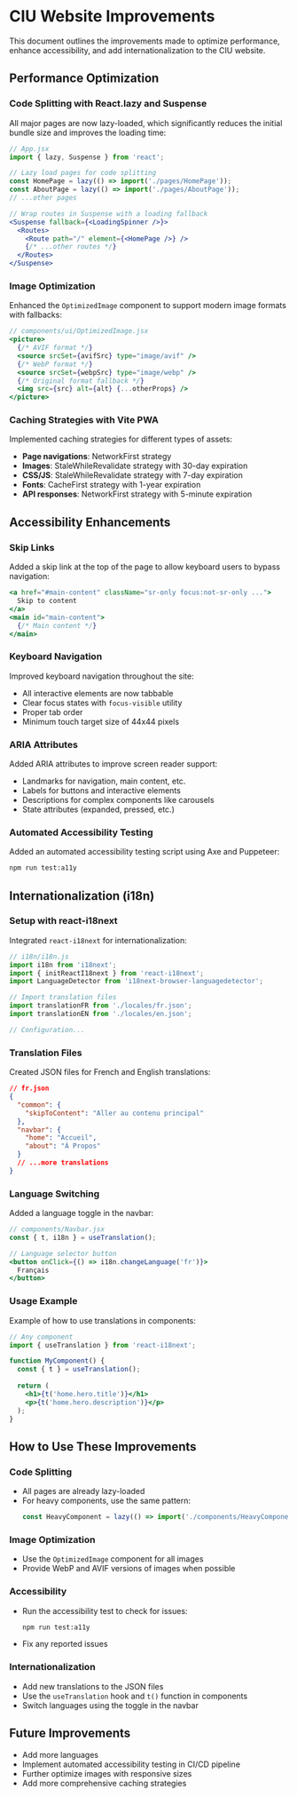 # CIU Website Improvements

This document outlines the improvements made to optimize performance, enhance accessibility, and add internationalization to the CIU website.

## Performance Optimization

### Code Splitting with React.lazy and Suspense

All major pages are now lazy-loaded, which significantly reduces the initial bundle size and improves the loading time:

```jsx
// App.jsx
import { lazy, Suspense } from 'react';

// Lazy load pages for code splitting
const HomePage = lazy(() => import('./pages/HomePage'));
const AboutPage = lazy(() => import('./pages/AboutPage'));
// ...other pages

// Wrap routes in Suspense with a loading fallback
<Suspense fallback={<LoadingSpinner />}>
  <Routes>
    <Route path="/" element={<HomePage />} />
    {/* ...other routes */}
  </Routes>
</Suspense>
```

### Image Optimization

Enhanced the `OptimizedImage` component to support modern image formats with fallbacks:

```jsx
// components/ui/OptimizedImage.jsx
<picture>
  {/* AVIF format */}
  <source srcSet={avifSrc} type="image/avif" />
  {/* WebP format */}
  <source srcSet={webpSrc} type="image/webp" />
  {/* Original format fallback */}
  <img src={src} alt={alt} {...otherProps} />
</picture>
```

### Caching Strategies with Vite PWA

Implemented caching strategies for different types of assets:

- **Page navigations**: NetworkFirst strategy
- **Images**: StaleWhileRevalidate strategy with 30-day expiration
- **CSS/JS**: StaleWhileRevalidate strategy with 7-day expiration
- **Fonts**: CacheFirst strategy with 1-year expiration
- **API responses**: NetworkFirst strategy with 5-minute expiration

## Accessibility Enhancements

### Skip Links

Added a skip link at the top of the page to allow keyboard users to bypass navigation:

```jsx
<a href="#main-content" className="sr-only focus:not-sr-only ...">
  Skip to content
</a>
<main id="main-content">
  {/* Main content */}
</main>
```

### Keyboard Navigation

Improved keyboard navigation throughout the site:

- All interactive elements are now tabbable
- Clear focus states with `focus-visible` utility
- Proper tab order
- Minimum touch target size of 44x44 pixels

### ARIA Attributes

Added ARIA attributes to improve screen reader support:

- Landmarks for navigation, main content, etc.
- Labels for buttons and interactive elements
- Descriptions for complex components like carousels
- State attributes (expanded, pressed, etc.)

### Automated Accessibility Testing

Added an automated accessibility testing script using Axe and Puppeteer:

```bash
npm run test:a11y
```

## Internationalization (i18n)

### Setup with react-i18next

Integrated `react-i18next` for internationalization:

```jsx
// i18n/i18n.js
import i18n from 'i18next';
import { initReactI18next } from 'react-i18next';
import LanguageDetector from 'i18next-browser-languagedetector';

// Import translation files
import translationFR from './locales/fr.json';
import translationEN from './locales/en.json';

// Configuration...
```

### Translation Files

Created JSON files for French and English translations:

```json
// fr.json
{
  "common": {
    "skipToContent": "Aller au contenu principal"
  },
  "navbar": {
    "home": "Accueil",
    "about": "À Propos"
  }
  // ...more translations
}
```

### Language Switching

Added a language toggle in the navbar:

```jsx
// components/Navbar.jsx
const { t, i18n } = useTranslation();

// Language selector button
<button onClick={() => i18n.changeLanguage('fr')}>
  Français
</button>
```

### Usage Example

Example of how to use translations in components:

```jsx
// Any component
import { useTranslation } from 'react-i18next';

function MyComponent() {
  const { t } = useTranslation();
  
  return (
    <h1>{t('home.hero.title')}</h1>
    <p>{t('home.hero.description')}</p>
  );
}
```

## How to Use These Improvements

### Code Splitting

- All pages are already lazy-loaded
- For heavy components, use the same pattern:
  ```jsx
  const HeavyComponent = lazy(() => import('./components/HeavyComponent'));
  ```

### Image Optimization

- Use the `OptimizedImage` component for all images
- Provide WebP and AVIF versions of images when possible

### Accessibility

- Run the accessibility test to check for issues:
  ```bash
  npm run test:a11y
  ```
- Fix any reported issues

### Internationalization

- Add new translations to the JSON files
- Use the `useTranslation` hook and `t()` function in components
- Switch languages using the toggle in the navbar

## Future Improvements

- Add more languages
- Implement automated accessibility testing in CI/CD pipeline
- Further optimize images with responsive sizes
- Add more comprehensive caching strategies

